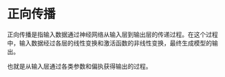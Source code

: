 # 正向传播

正向传播是指输入数据通过神经网络从输入层到输出层的传递过程。在这个过程中，输入数据经过各层的线性变换和激活函数的非线性变换，最终生成模型的输出。

也就是从输入层通过各类参数和偏执获得输出的过程。